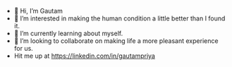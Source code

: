 - 👋 Hi, I’m Gautam
- 👀 I’m interested in making the human condition a little better than I found it.
- 🌱 I’m currently learning about myself.
- 💞️ I’m looking to collaborate on making life a more pleasant experience for us.
- Hit me up at https://linkedin.com/in/gautampriya
